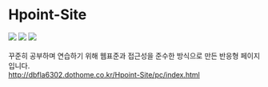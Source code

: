 # Hpoint-Site
<img src="https://img.shields.io/badge/HTML5-e34f26?style=flat&logo=html5&logoColor=fff"/> <img src="https://img.shields.io/badge/CSS3-green?style=flat&logo=css3&logoColor=fff"/> <img src="https://img.shields.io/badge/jQuery-0769AD?style=flat&logo=jquery&logoColor=fff"/>
</br></br>
꾸준히 공부하며 연습하기 위해 웹표준과 접근성을 준수한 방식으로 만든 반응형 페이지 입니다.
</br>
http://dbfla6302.dothome.co.kr/Hpoint-Site/pc/index.html
